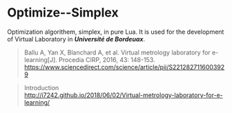 # Optimize--Simplex
Optimization algorithem, simplex, in pure Lua.
It is used for the development of Virtual Laboratory in ***Université de Bordeuax***.

> Ballu A, Yan X, Blanchard A, et al. Virtual metrology laboratory for e-learning[J]. Procedia CIRP, 2016, 43: 148-153.  
<https://www.sciencedirect.com/science/article/pii/S2212827116003929>

> Introduction  
<http://i7242.github.io/2018/06/02/Virtual-metrology-laboratory-for-e-learning/>
